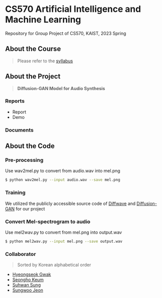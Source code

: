 # CS570 Artificial Intelligence and Machine Learning
Repository for Group Project of CS570, KAIST, 2023 Spring

## About the Course

> Please refer to the [syllabus](https://cais.kaist.ac.kr/syllabusInfo?year=2023&term=1&subject_no=36.570&lecture_class=&dept_id=4421)

## About the Project

>  **Diffusion-GAN Model for Audio Synthesis**

### Reports
* Report
* Demo

### Documents

## About the Code


### Pre-processing
Use wav2mel.py to convert from audio.wav into mel.png
```bash
$ python wav2mel.py --input audio.wav --save mel.png
```

### Training
We utilized the publicly accessible source code of [Diffwave](https://github.com/lmnt-com/diffwave) and [Diffusion-GAN](https://github.com/Zhendong-Wang/Diffusion-GAN) for our project

### Convert Mel-spectrogram to audio
Use mel2wav.py to convert from mel.png into output.wav
```bash
$ python mel2wav.py --input mel.png --save output.wav
```

### Collaborator
> Sorted by Korean alphabetical order
* [Hyeongseok Gwak](https://github.com/khs5696)
* [Seongho Keum](https://github.com/Seongho18)
* [Suhwan Sung](https://github.com/yominx)
* [Sungwoo Jeon](https://github.com/marunero)

